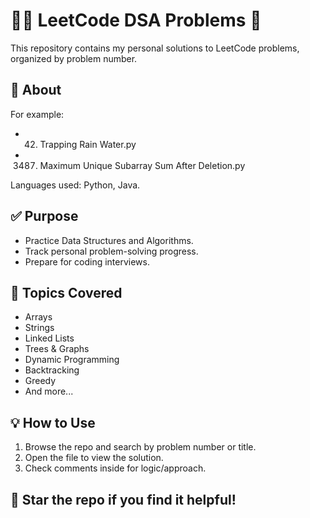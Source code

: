 # 👨‍💻  LeetCode DSA Problems 📘

This repository contains my personal solutions to LeetCode problems, organized by problem number.

## 📌 About

For example:
- 42. Trapping Rain Water.py
- 3487. Maximum Unique Subarray Sum After Deletion.py

Languages used: Python, Java.

## ✅ Purpose

- Practice Data Structures and Algorithms.
- Track personal problem-solving progress.
- Prepare for coding interviews.

## 🧠 Topics Covered

- Arrays
- Strings
- Linked Lists
- Trees & Graphs
- Dynamic Programming
- Backtracking
- Greedy
- And more...

## 💡 How to Use

1. Browse the repo and search by problem number or title.
2. Open the file to view the solution.
3. Check comments inside for logic/approach.

## 🌟 Star the repo if you find it helpful!

